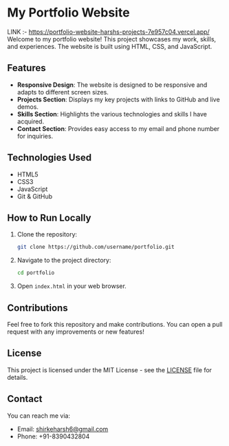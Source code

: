 # My Portfolio Website
LINK :- https://portfolio-website-harshs-projects-7e957c04.vercel.app/
Welcome to my portfolio website! This project showcases my work, skills, and experiences. The website is built using HTML, CSS, and JavaScript.

## Features

- **Responsive Design**: The website is designed to be responsive and adapts to different screen sizes.
- **Projects Section**: Displays my key projects with links to GitHub and live demos.
- **Skills Section**: Highlights the various technologies and skills I have acquired.
- **Contact Section**: Provides easy access to my email and phone number for inquiries.

## Technologies Used

- HTML5
- CSS3
- JavaScript
- Git & GitHub

## How to Run Locally

1. Clone the repository:
    ```bash
    git clone https://github.com/username/portfolio.git
    ```
2. Navigate to the project directory:
    ```bash
    cd portfolio
    ```
3. Open `index.html` in your web browser.

## Contributions

Feel free to fork this repository and make contributions. You can open a pull request with any improvements or new features!

## License

This project is licensed under the MIT License - see the [LICENSE](LICENSE) file for details.

## Contact

You can reach me via:
- Email: shirkeharsh6@gmail.com
- Phone: +91-8390432804

